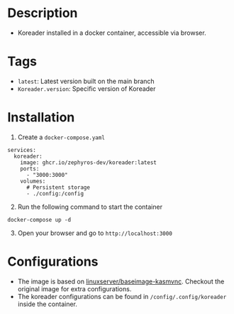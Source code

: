 # Description

- Koreader installed in a docker container, accessible via browser.

# Tags

- `latest`: Latest version built on the main branch
- `Koreader.version`: Specific version of Koreader

# Installation

1. Create a `docker-compose.yaml`

```
services:
  koreader:
    image: ghcr.io/zephyros-dev/koreader:latest
    ports:
      - "3000:3000"
    volumes:
      # Persistent storage
      - ./config:/config
```

2. Run the following command to start the container

```
docker-compose up -d
```

3. Open your browser and go to `http://localhost:3000`

# Configurations

- The image is based on [linuxserver/baseimage-kasmvnc](https://github.com/linuxserver/docker-baseimage-kasmvnc). Checkout the original image for extra configurations.
- The koreader configurations can be found in `/config/.config/koreader` inside the container.
